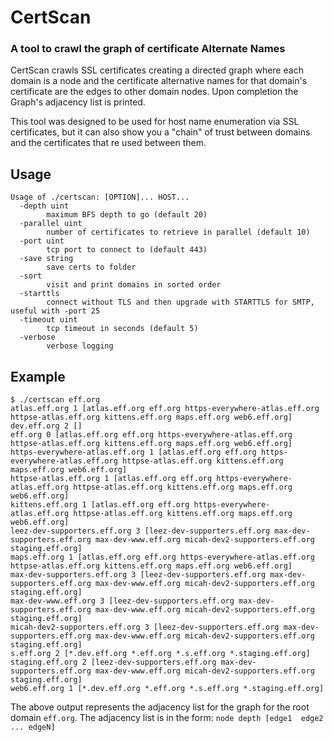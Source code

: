 # CertScan
### A tool to crawl the graph of certificate Alternate Names

CertScan crawls SSL certificates creating a directed graph where each domain is a node and the certificate alternative names for that domain's certificate are the edges to other domain nodes. Upon completion the Graph's adjacency list is printed.

This tool was designed to be used for host name enumeration via SSL certificates, but it can also show you a "chain" of trust between domains and the certificates that re used between them.

## Usage
```
Usage of ./certscan: [OPTION]... HOST...
  -depth uint
        maximum BFS depth to go (default 20)
  -parallel uint
        number of certificates to retrieve in parallel (default 10)
  -port uint
        tcp port to connect to (default 443)
  -save string
        save certs to folder
  -sort
        visit and print domains in sorted order
  -starttls
        connect without TLS and then upgrade with STARTTLS for SMTP, useful with -port 25
  -timeout uint
        tcp timeout in seconds (default 5)
  -verbose
        verbose logging
```

## Example
```
$ ./certscan eff.org
atlas.eff.org 1 [atlas.eff.org eff.org https-everywhere-atlas.eff.org httpse-atlas.eff.org kittens.eff.org maps.eff.org web6.eff.org]
dev.eff.org 2 []
eff.org 0 [atlas.eff.org eff.org https-everywhere-atlas.eff.org httpse-atlas.eff.org kittens.eff.org maps.eff.org web6.eff.org]
https-everywhere-atlas.eff.org 1 [atlas.eff.org eff.org https-everywhere-atlas.eff.org httpse-atlas.eff.org kittens.eff.org maps.eff.org web6.eff.org]
httpse-atlas.eff.org 1 [atlas.eff.org eff.org https-everywhere-atlas.eff.org httpse-atlas.eff.org kittens.eff.org maps.eff.org web6.eff.org]
kittens.eff.org 1 [atlas.eff.org eff.org https-everywhere-atlas.eff.org httpse-atlas.eff.org kittens.eff.org maps.eff.org web6.eff.org]
leez-dev-supporters.eff.org 3 [leez-dev-supporters.eff.org max-dev-supporters.eff.org max-dev-www.eff.org micah-dev2-supporters.eff.org staging.eff.org]
maps.eff.org 1 [atlas.eff.org eff.org https-everywhere-atlas.eff.org httpse-atlas.eff.org kittens.eff.org maps.eff.org web6.eff.org]
max-dev-supporters.eff.org 3 [leez-dev-supporters.eff.org max-dev-supporters.eff.org max-dev-www.eff.org micah-dev2-supporters.eff.org staging.eff.org]
max-dev-www.eff.org 3 [leez-dev-supporters.eff.org max-dev-supporters.eff.org max-dev-www.eff.org micah-dev2-supporters.eff.org staging.eff.org]
micah-dev2-supporters.eff.org 3 [leez-dev-supporters.eff.org max-dev-supporters.eff.org max-dev-www.eff.org micah-dev2-supporters.eff.org staging.eff.org]
s.eff.org 2 [*.dev.eff.org *.eff.org *.s.eff.org *.staging.eff.org]
staging.eff.org 2 [leez-dev-supporters.eff.org max-dev-supporters.eff.org max-dev-www.eff.org micah-dev2-supporters.eff.org staging.eff.org]
web6.eff.org 1 [*.dev.eff.org *.eff.org *.s.eff.org *.staging.eff.org]
```
The above output represents the adjacency list for the graph for the root domain `eff.org`. The adjacency list is in the form:
`node depth [edge1  edge2 ... edgeN]`